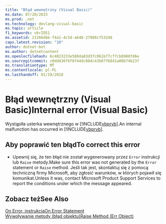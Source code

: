 ```yaml
---
title: "Błąd wewnętrzny (Visual Basic)"
ms.date: 07/20/2015
ms.prod: .net
ms.technology: devlang-visual-basic
ms.topic: article
f1_keywords: vbrID51
ms.assetid: 21266dbb-f4a1-4c5d-a646-27909cf53248
caps.latest.revision: "10"
author: dotnet-bot
ms.author: dotnetcontent
ms.openlocfilehash: 6c4023233e588da83d37c061b77cf7cb8988fd6e
ms.sourcegitcommit: c0dd436f6f8f44dc80dc43b07f6841a00b74b23f
ms.translationtype: MT
ms.contentlocale: pl-PL
ms.lasthandoff: 01/19/2018
---
```

# <a name="internal-error-visual-basic"></a><span data-ttu-id="2b431-102">Błąd wewnętrzny (Visual Basic)</span><span class="sxs-lookup"><span data-stu-id="2b431-102">Internal error (Visual Basic)</span></span>
<span data-ttu-id="2b431-103">Wystąpiła usterka wewnętrznego w [!INCLUDE[vbprvb](~/includes/vbprvb-md.md)].</span><span class="sxs-lookup"><span data-stu-id="2b431-103">An internal malfunction has occurred in [!INCLUDE[vbprvb](~/includes/vbprvb-md.md)].</span></span>  
  
## <a name="to-correct-this-error"></a><span data-ttu-id="2b431-104">Aby poprawić ten błąd</span><span class="sxs-lookup"><span data-stu-id="2b431-104">To correct this error</span></span>  
  
-   <span data-ttu-id="2b431-105">Upewnij się, że ten błąd nie został wygenerowany przez `Error` instrukcji lub `Raise` metody.</span><span class="sxs-lookup"><span data-stu-id="2b431-105">Make sure this error was not generated by the `Error` statement or `Raise` method.</span></span> <span data-ttu-id="2b431-106">Jeśli tak jest, skontaktuj się z pomocą techniczną firmy Microsoft, aby zgłosić warunków, w których pojawił się komunikat.</span><span class="sxs-lookup"><span data-stu-id="2b431-106">Unless it was, contact Microsoft Product Support Services to report the conditions under which the message appeared.</span></span>  
  
## <a name="see-also"></a><span data-ttu-id="2b431-107">Zobacz też</span><span class="sxs-lookup"><span data-stu-id="2b431-107">See Also</span></span>  
 [<span data-ttu-id="2b431-108">On Error, instrukcja</span><span class="sxs-lookup"><span data-stu-id="2b431-108">On Error Statement</span></span>](../../visual-basic/language-reference/statements/on-error-statement.md)  
 [<span data-ttu-id="2b431-109">Wywoływanie metody (błąd obiektu)</span><span class="sxs-lookup"><span data-stu-id="2b431-109">Raise Method (Err Object)</span></span>](http://msdn.microsoft.com/library/80ffe307-57f1-4ef5-92d7-8ae7b6ec3f42)

